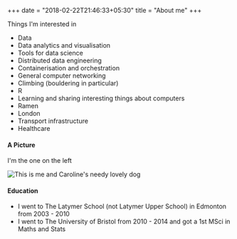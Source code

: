 +++
date = "2018-02-22T21:46:33+05:30"
title = "About me"
+++

Things I'm interested in

 - Data
 - Data analytics and visualisation
 - Tools for data science
 - Distributed data engineering
 - Containerisation and orchestration
 - General computer networking
 - Climbing (bouldering in particular)
 - R
 - Learning and sharing interesting things about computers
 - Ramen
 - London 
 - Transport infrastructure
 - Healthcare

#### A Picture

I'm the one on the left

![This is me and Caroline's needy lovely dog][1]

#### Education

* I went to The Latymer School (not Latymer Upper School) in Edmonton from 2003 - 2010
* I went to The University of Bristol from 2010 - 2014 and got a 1st MSci in Maths and Stats 

[1]: /img/me.png
